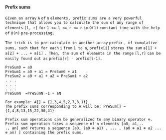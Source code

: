 
#### Prefix sums
```Given an array``` `A` ```of``` `n` ```elements, prefix sums are a very powerful technique that allows you to calculate the sum of any range of elements``` `[l, r]` ```for``` `1 <= l <= r <= n` ```in``` `O(1)` ```constant time with the help of``` `O(n)` ```pre-processing.```

```The trick is to pre-calculate in another array``` `prefix` ```, of cumulative sums, such that for each``` `i` ```from``` `1 to n`, `prefix[i]` ```stores the sum``` `a[1] + a[2] + ... + a[i]` ```. Then, the sum of elements in the range``` `[l,r]` ```can be easily found out as``` `prefix[r] - prefix[l-1].`
```
PreSum0 = a0
PreSum1 = a0 + a1 = PreSum0 + a1
PreSum2 = a0 + a1 + a2 = PreSum1 + a2
. . .
. . .
. . .
PreSumN  =PreSumN -1 + aN

For example: A[] = {1,3,4,5,2,7,8,11}
The prefix sums corresponding to A will be: PreSum[] = {1,4,8,13,15,22,30,41}
```
```
Prefix sum operations can be generalized to any binary operator ⊕. Prefix sum operation takes a sequence of n elements [a0, a1,..
., an] and returns a sequence [a0, (a0 ⊕ a1) , ... , (a0 ⊕ a1 ⊕ a2 ... ⊕ an) ] containing the prefix sums.
```

